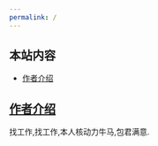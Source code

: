 ```yaml
---
permalink: /
---
```


## 本站内容

- [作者介绍](/pbad_note/作者)

## [作者介绍](/pbad_note/作者)

找工作,找工作,本人核动力牛马,包君满意.
